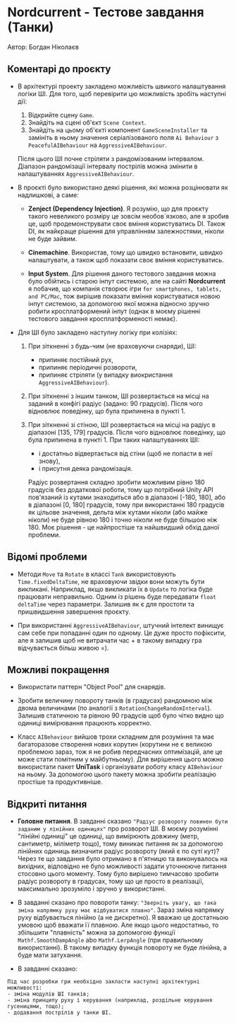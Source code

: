 # Nordcurrent - Тестове завдання (Танки)

Автор: Богдан Ніколаєв

## Коментарі до проєкту

- В архітектурі проекту закладено можливість швикого налаштування логіки ШІ. Для того, щоб перевірити цю можливість зробіть наступні дії:
  1. Відкрийте сцену `Game`.
  2. Знайдіть на сцені об'єкт `Scene Context`.
  3. Знайдіть на цьому об'єкті компонент `GameSceneInstaller` та замініть в ньому значення серіалізованого поля `Ai Behaviour` з `PeacefulAIBehaviour` на `AggressiveAIBehaviour`.

   Після цього ШІ почне стріляти з рандомізованим інтервалом.
   Діапазон рандомізації інтервалу пострілів можна змінити в налаштуваннях `AggressiveAIBehaviour`.

- В проєкті було використано деякі рішення, які можна розцінювати як надлишкові, а саме:

  - **Zenject (Dependency Injection)**. Я розумію, що для проєкту такого невеликого розміру це зовсім необов`язково, але я зробив це, щоб продемонструвати своє вміння користуватись DI. Також DI, як найкраще рішення для управлінням залежностями, ніколи не буде зайвим.

  - **Сinemachine**. Використав, тому що швидко встановити, швидко налаштувати, а також щоб показати своє вміння користуватись.

  - **Input System**. Для рішення даного тестового завдання можна було обійтись і старою інпут системою, але на сайті **Nordcurrent** я побачив, що компанія створює ігри `for smartphones, tablets, and PC/Mac`, тож вирішив показати вміння користуватися новою інпут системою, за допомогою якої можна відносно зручно робити кросплатформений інпут (однак в моєму рішенні тестового завдання кросплатформеності немає).

- Для ШІ було закладено наступну логіку при колізіях:

  1. При зіткненні з будь-чим (не враховуючи снаряди), ШІ:
     - припиняє постійний рух,
     - припиняє періодичні розвороти,
     - припиняє стріляти (у випадку виокристання `AggressiveAIBehaviour`).

  2. При зіткненні з іншим танком, ШІ розвертається на місці на заданий в конфігі радіус (задано: 90 градусів). Після чого відновлює поведінку, що була припинена в пункті 1.

  3. При зіткненні зі стіною, ШІ розвертається на місці на радіус в діапазоні [135, 179] градусів. Після чого відновлює поведінку, що була припинена в пункті 1. При таких налаштуваннях ШІ:
     - і достатньо відвертається від стіни (щоб не попасти в неї знову),
     - і присутня деяка рандомізація.

      Радіус розвертання складно зробити можливим рівно 180 градусів без додаткової роботи, тому що потрібний Unity API пов'язаний із кутами знаходиться або в діапазоні [-180, 180], або в діапазоні [0, 180] градусів, тому при використанні 180 градусів як цільове значення, дельта між кутами ніколи (або майже ніколи) не буде рівною 180 і точно ніколи не буде більшою ніж 180. Моє рішення - це найпростіше та найшвидший обхід даної проблеми.

## Відомі проблеми

- Методи `Move` та `Rotate` в классі `Tank` використовують `Time.fixedDeltaTime`, не враховуючи звідки вони можуть бути викликані. Наприклад, якщо викликати їх в `Update` то логіка буде працювати неправильно. Одним із рішень буде передавати `float deltaTime` через параметри. Залишив як є для простоти та пришвидшення завершення проєкту.

- При використанні `AggressiveAIBehaviour`, штучний інтелект винищує сам себе при попаданні один по одному. Це дуже просто пофіксити, але я залишив щоб не витрачати час + в такому випадку гра відчувається більш живою =).

## Можливі покращення

- Використати паттерн "Object Pool" для снарядів.

- Зробити величину повороту танків (в градусах) рандомною між двома величинами (по аналогії з `RotationChangeRandomInterval`). Залишив статичною та рівною 90 градусів щоб було чітко видно що одиниці вимірювання працюють корректно.

- Класс `AIBehaviour` вийшов трохи складним для розуміння та має багаторазове створення нових корутин (корутини не є великою проблемою зараз, тож я не робив передчасних оптимізацій, але це може стати помітним у майбутньому). Для вирішення цього можно використати пакет **UniTask** і організувати роботу класу `AIBehaviour` на ньому. За допомогою цього пакету можна зробити реалізацію простіше та продуктивніше.

## Відкриті питання

- **Головне питання**. В завданні сказано `"Радіус розвороту повинен бути заданим у лінійних одиницях"` про розворот ШІ. В моєму розумінні "лінійні одиниці" це одиниці, що вимірюють довжину (метр, сантиметр, міліметр тощо), тому виникає питання як за допомогою лінійних одиниць визначити радіус розвороту (який є по суті кут)? Через те що завдання було отримано в п'ятницю та виконувалось на вихідних, відповідно не було можливості задати уточнююче питання стосовно цього моменту. Тому було вирішено тимчасово зробити радіус розвороту в градусах, тому що це просто в реалізації, максимально зрозуміло і зручно у використанні.

- В завданні сказано про повороти танку: `"Зверніть увагу, що така зміна напрямку руху має відбуватися плавно"`. Зараз зміна напрямку руху відбувається лінійно (а не дискретно). Я вважаю це достатньою умовою щоб вважати її плавною. Але якщо цього недостатньо, то збільшити "плавність" можна за допомогою функції `Mathf.SmoothDampAngle` abo `Mathf.LerpAngle` (при правильному використанні). В такому випадку функція повороту не буде лінійна, а буде мати затухання.

- В завданні сказано:

```text
Під час розробки гри необхідно закласти наступні архітектурні можливості:
- зміна модулів ШІ танків;
- зміна принципу руху і керування (наприклад, роздільне керування гусеницями, тощо);
- додавання пострілів у танки ШІ.
```

 
